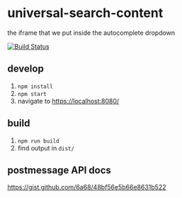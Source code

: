# universal-search-content

the iframe that we put inside the autocomplete dropdown

[![Build Status](https://travis-ci.org/mozilla/universal-search-content.svg?branch=master)](https://travis-ci.org/mozilla/universal-search-content)

## develop

1. `npm install`
2. `npm start`
3. navigate to <https://localhost:8080/>

## build

1. `npm run build`
2. find output in `dist/`

## postmessage API docs

https://gist.github.com/6a68/48bf56e5b66e8631b522
